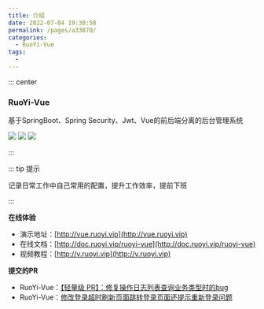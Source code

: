 ```yaml
---
title: 介绍
date: 2022-07-04 19:30:58
permalink: /pages/a33870/
categories: 
  - RuoYi-Vue
tags: 
  - 
---
```


::: center
  ### RuoYi-Vue

基于SpringBoot、Spring Security、Jwt、Vue的前后端分离的后台管理系统

![](https://img.shields.io/github/license/mashape/apistatus.svg) ![](https://gitee.com/y_project/RuoYi-Vue/badge/star.svg) ![](https://img.shields.io/badge/RuoYi-v3.8.3-brightgreen.svg)

:::

::: tip 提示

记录日常工作中自己常用的配置，提升工作效率，提前下班

:::

**在线体验**

- 演示地址：[http://vue.ruoyi.vip](http://vue.ruoyi.vip)
- 在线文档：[http://doc.ruoyi.vip/ruoyi-vue](http://doc.ruoyi.vip/ruoyi-vue)
- 视频教程：[http://v.ruoyi.vip](http://v.ruoyi.vip)

**提交的PR**

- RuoYi-Vue：[【轻量级 PR】：修复操作日志列表查询业务类型时的bug](https://gitee.com/y_project/RuoYi-Vue/pulls/488)
- RuoYi-Vue：[修改登录超时刷新页面跳转登录页面还提示重新登录问题](https://gitee.com/y_project/RuoYi-Vue/pulls/431)
